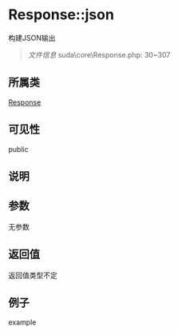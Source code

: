 # Response::json
构建JSON输出
> *文件信息* suda\core\Response.php: 30~307
## 所属类 

[Response](../Response.md)

## 可见性

  public  
## 说明



## 参数

无参数
## 返回值
返回值类型不定
## 例子

example
